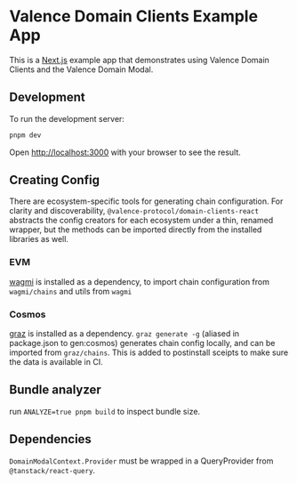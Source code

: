 # Valence Domain Clients Example App

This is a [Next.js](https://nextjs.org) example app that demonstrates using Valence Domain Clients and the Valence Domain Modal.

## Development
To run the development server:

```bash
pnpm dev
```

Open [http://localhost:3000](http://localhost:3000) with your browser to see the result.

## Creating Config
There are ecosystem-specific tools for generating chain configuration. For clarity and discoverability, `@valence-protocol/domain-clients-react` abstracts the config creators for each ecosystem under a thin, renamed wrapper, but the methods can be imported directly from the installed libraries as well.

### EVM
[wagmi](https://wagmi.sh/core/api/chains) is installed as a dependency, to import chain configuration from `wagmi/chains` and utils from `wagmi`


### Cosmos
[graz](https://graz.sh/docs/generate-chain-info) is installed as a dependency. `graz generate -g` (aliased in package.json to gen:cosmos) generates chain config locally, and can be imported from `graz/chains`. This is added to postinstall sceipts to make sure the data is available in CI. 


## Bundle analyzer
run `ANALYZE=true pnpm build` to inspect bundle size.

## Dependencies
`DomainModalContext.Provider` must be wrapped in a QueryProvider from `@tanstack/react-query`.